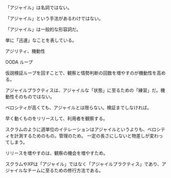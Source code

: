 「アジャイル」は名詞ではない。

「アジャイル」という手法があるわけではない。

「アジャイル」は一般的な形容詞だ。

単に「迅速」なことを表している。

アジリティ、機動性

OODA ループ

仮説検証ループを回すことで、観察と情勢判断の回数を増やすのが機動性を高める。

アジャイルプラクティスは、アジャイルな「状態」に至るための「練習」だ。機動性そのものではない。

ベロシティが高くても、アジャイルとは限らない。検証までしなければ。

早く動くものをリリースして、利用者を観察する。

スクラムのように週単位のイテレーションはアジャイルというよりも、ベロシティを計測するためのもの。管理のため。
一定の長さにしないと物差しが変わってしまう。

リリースを増やすのは、観察の機会を増やすため。

スクラムやXPは「アジャイル」ではなく「アジャイルプラクティス」であり、アジャイルなチームに至るための修行方法である。
